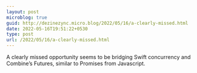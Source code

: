 ```yaml
---
layout: post
microblog: true
guid: http://dezinezync.micro.blog/2022/05/16/a-clearly-missed.html
date: 2022-05-16T19:51:22+0530
type: post
url: /2022/05/16/a-clearly-missed.html
---
```

A clearly missed opportunity seems to be bridging Swift concurrency and Combine’s Futures, similar to Promises from Javascript. 
